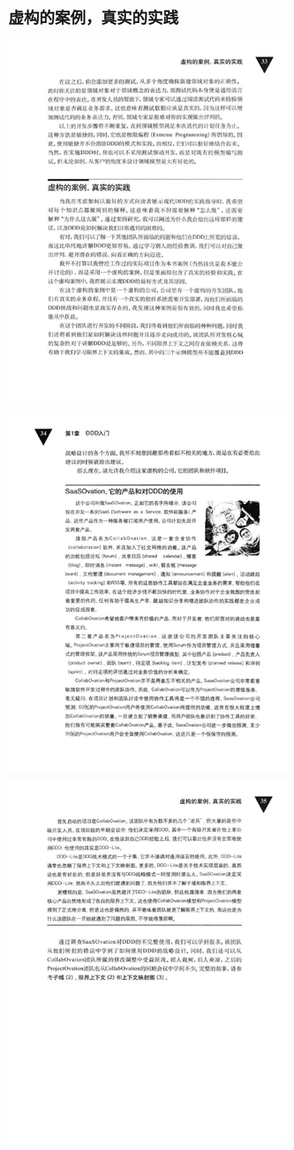 # 虚构的案例，真实的实践 

<div align = "center"><img src = "images/000427.jpg"/></div>

<p class="calibre1"><a id="calibre_link-273"></a><img src="images/000454.jpg" alt="Image 71" class="calibre2" /></p>
<p class="calibre1"><a id="calibre_link-274"></a><img src="images/000481.jpg" alt="Image 72" class="calibre2" /></p>